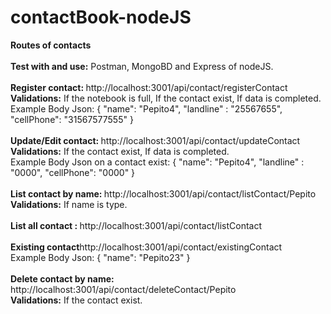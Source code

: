 # contactBook-nodeJS
<strong>Routes of contacts</strong>
<br><br>
<strong>Test with and use:</strong> Postman, MongoBD and Express of nodeJS. 
<br><br>
<strong>Register contact: </strong> http://localhost:3001/api/contact/registerContact
<br>
<strong>Validations:</strong> If the notebook is full, If the contact exist, If data is completed.
<br>
Example Body Json:
{
    "name": "Pepito4",
    "landline" : "25567655",
    "cellPhone": "31567577555"
}
<br><br>
<strong>Update/Edit contact: </strong> http://localhost:3001/api/contact/updateContact
<br>
<strong>Validations:</strong> If the contact exist, If data is completed.
<br>
Example Body Json on a contact exist:
{
    "name": "Pepito4",
    "landline" : "0000",
    "cellPhone": "0000"
}
<br><br>
<strong>List contact by name: </strong> http://localhost:3001/api/contact/listContact/Pepito
<br>
<strong>Validations:</strong> If name is type.
<br><br>
<strong>List all contact : </strong> http://localhost:3001/api/contact/listContact
<br><br>
<strong>Existing contact</strong>http://localhost:3001/api/contact/existingContact
<br>
Example Body Json:
{
    "name": "Pepito23"
}
<br><br>
<strong>Delete contact by name:</strong> http://localhost:3001/api/contact/deleteContact/Pepito
<br>
<strong>Validations:</strong> If the contact exist.

